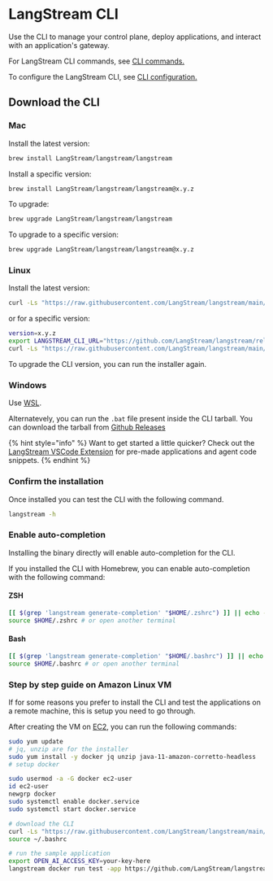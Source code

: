 # LangStream CLI

Use the CLI to manage your control plane, deploy applications, and interact with an application's gateway.

For LangStream CLI commands, see [CLI commands.](../langstream-cli/langstream-cli-commands.md)

To configure the LangStream CLI, see [CLI configuration.](../langstream-cli/langstream-cli-configuration.md)

## Download the CLI

### Mac

Install the latest version:

```bash
brew install LangStream/langstream/langstream
```

Install a specific version:
```bash
brew install LangStream/langstream/langstream@x.y.z
```

To upgrade:
```bash
brew upgrade LangStream/langstream/langstream
```

To upgrade to a specific version:
```bash
brew upgrade LangStream/langstream/langstream@x.y.z
```

### Linux

Install the latest version:

```bash
curl -Ls "https://raw.githubusercontent.com/LangStream/langstream/main/bin/get-cli.sh" | bash
```

or for a specific version:

```bash
version=x.y.z
export LANGSTREAM_CLI_URL="https://github.com/LangStream/langstream/releases/download/v$version/langstream-cli-$version.zip"
curl -Ls "https://raw.githubusercontent.com/LangStream/langstream/main/bin/get-cli.sh" | bash
```

To upgrade the CLI version, you can run the installer again.

### Windows

Use [WSL](https://learn.microsoft.com/en-us/windows/wsl/about).

Alternatevely, you can run the `.bat` file present inside the CLI tarball. You can download the tarball from [Github Releases](https://github.com/LangStream/langstream/releases)


{% hint style="info" %}
Want to get started a little quicker? Check out the [LangStream VSCode Extension](https://marketplace.visualstudio.com/items?itemName=DataStax.langstream) for pre-made applications and agent code snippets.
{% endhint %}

### Confirm the installation

Once installed you can test the CLI with the following command.

```bash
langstream -h
```

### Enable auto-completion
Installing the binary directly will enable auto-completion for the CLI.

If you installed the CLI with Homebrew, you can enable auto-completion with the following command:

#### ZSH

```zsh
[[ $(grep 'langstream generate-completion' "$HOME/.zshrc") ]] || echo -e "source <(langstream generate-completion)" >> "$HOME/.zshrc"
source $HOME/.zshrc # or open another terminal
```

#### Bash

```bash
[[ $(grep 'langstream generate-completion' "$HOME/.bashrc") ]] || echo -e "source <(langstream generate-completion)" >> "$HOME/.bashrc"
source $HOME/.bashrc # or open another terminal
```



### Step by step guide on Amazon Linux VM

If for some reasons you prefer to install the CLI and test the applications on a remote machine, this is setup you need to go through.

After creating the VM on [EC2](https://docs.aws.amazon.com/AWSEC2/latest/UserGuide/EC2_GetStarted.html), you can run the following commands:

```bash
sudo yum update
# jq, unzip are for the installer
sudo yum install -y docker jq unzip java-11-amazon-corretto-headless
# setup docker

sudo usermod -a -G docker ec2-user
id ec2-user
newgrp docker
sudo systemctl enable docker.service
sudo systemctl start docker.service

# download the CLI
curl -Ls "https://raw.githubusercontent.com/LangStream/langstream/main/bin/get-cli.sh" | bash
source ~/.bashrc

# run the sample application
export OPEN_AI_ACCESS_KEY=your-key-here
langstream docker run test -app https://github.com/LangStream/langstream/blob/main/examples/applications/openai-completions -s https://github.com/LangStream/langstream/blob/main/examples/secrets/secrets.yaml
```



